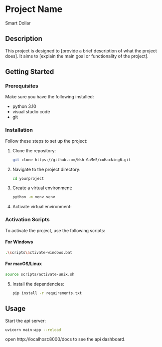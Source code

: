 # Project Name
Smart Dollar

## Description
This project is designed to [provide a brief description of what the project does]. It aims to [explain the main goal or functionality of the project].

## Getting Started

### Prerequisites
Make sure you have the following installed:
- python 3.10
- visual studio code
- git

### Installation
Follow these steps to set up the project:
1. Clone the repository:
    ```bash
    git clone https://github.com/Nsh-GaMeS/cuHacking6.git
    ```
2. Navigate to the project directory:
    ```bash
    cd yourproject
    ```
3. Create a virtual environment:
    ```bash
    python -m venv venv
    ```

4. Activate virtual environment:    
### Activation Scripts
To activate the project, use the following scripts:

#### For Windows
```bash
.\scripts\activate-windows.bat
```

#### For macOS/Linux
```bash
source scripts/activate-unix.sh
```
5. Install the dependencies:
    ```bash
    pip install -r requirements.txt 
    ```


## Usage
Start the api server:
```bash
uvicorn main:app --reload
```

open http://localhost:8000/docs to see the api dashboard.
